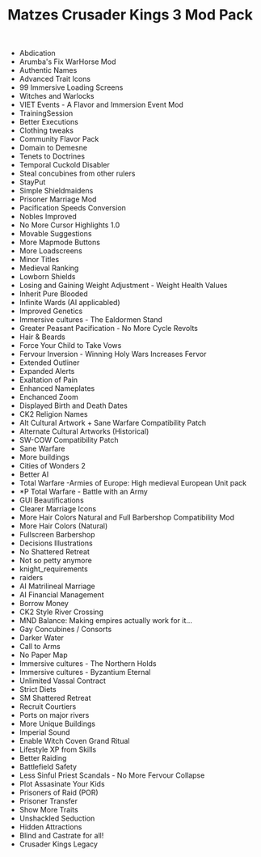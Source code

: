 <h1>Matzes Crusader Kings 3 Mod Pack</h1>
<br>
<ul>
<li>Abdication</li>
<li>Arumba's Fix WarHorse Mod</li>
<li>Authentic Names</li>
<li>Advanced Trait Icons</li>
<li>99 Immersive Loading Screens</li>
<li>Witches and Warlocks</li>
<li>VIET Events - A Flavor and Immersion Event Mod</li>
<li>TrainingSession</li>
<li>Better Executions</li>
<li>Clothing tweaks</li>
<li>Community Flavor Pack</li>
<li>Domain to Demesne</li>
<li>Tenets to Doctrines</li>
<li>Temporal Cuckold Disabler</li>
<li>Steal concubines from other rulers</li>
<li>StayPut</li>
<li>Simple Shieldmaidens</li>
<li>Prisoner Marriage Mod</li>
<li>Pacification Speeds Conversion</li>
<li>Nobles Improved</li>
<li>No More Cursor Highlights 1.0</li>
<li>Movable Suggestions</li>
<li>More Mapmode Buttons</li>
<li>More Loadscreens</li>
<li>Minor Titles</li>
<li>Medieval Ranking</li>
<li>Lowborn Shields</li>
<li>Losing and Gaining Weight Adjustment - Weight Health Values</li>
<li>Inherit Pure Blooded</li>
<li>Infinite Wards (AI applicabled)</li>
<li>Improved Genetics</li>
<li>Immersive cultures - The Ealdormen Stand</li>
<li>Greater Peasant Pacification - No More Cycle Revolts</li>
<li>Hair & Beards</li>
<li>Force Your Child to Take Vows</li>
<li>Fervour Inversion - Winning Holy Wars Increases Fervor</li>
<li>Extended Outliner</li>
<li>Expanded Alerts</li>
<li>Exaltation of Pain</li>
<li>Enhanced Nameplates</li>
<li>Enchanced Zoom</li>
<li>Displayed Birth and Death Dates</li>
<li>CK2 Religion Names</li>
<li>Alt Cultural Artwork + Sane Warfare Compatibility Patch</li>
<li>Alternate Cultural Artworks (Historical)</li>
<li>SW-COW Compatibility Patch</li>
<li>Sane Warfare</li>
<li>More buildings</li>
<li>Cities of Wonders 2</li>
<li>Better AI</li>
<li>Total Warfare -Armies of Europe: High medieval European Unit pack</li>
<li>*P Total Warfare - Battle with an Army</li>
<li>GUI Beautifications</li>
<li>Clearer Marriage Icons</li>
<li>More Hair Colors Natural and Full Barbershop Compatibility Mod</li>
<li>More Hair Colors (Natural)</li>
<li>Fullscreen Barbershop</li>
<li>Decisions Illustrations</li>
<li>No Shattered Retreat</li>
<li>Not so petty anymore</li>
<li>knight_requirements</li>
<li>raiders</li>
<li>AI Matrilineal Marriage</li>
<li>AI Financial Management</li>
<li>Borrow Money</li>
<li>CK2 Style River Crossing</li>
<li>MND Balance: Making empires actually work for it...</li>
<li>Gay Concubines / Consorts</li>
<li>Darker Water</li>
<li>Call to Arms</li>
<li>No Paper Map</li>
<li>Immersive cultures - The Northern Holds</li>
<li>Immersive cultures - Byzantium Eternal</li>
<li>Unlimited Vassal Contract</li>
<li>Strict Diets</li>
<li>SM Shattered Retreat</li>
<li>Recruit Courtiers</li>
<li>Ports on major rivers</li>
<li>More Unique Buildings</li>
<li>Imperial Sound</li>
<li>Enable Witch Coven Grand Ritual</li>
<li>Lifestyle XP from Skills</li>
<li>Better Raiding</li>
<li>Battlefield Safety</li>
<li>Less Sinful Priest Scandals - No More Fervour Collapse</li>
<li>Plot Assasinate Your Kids</li>
<li>Prisoners of Raid (POR)</li>
<li>Prisoner Transfer</li>
<li>Show More Traits</li>
<li>Unshackled Seduction</li>
<li>Hidden Attractions</li>
<li>Blind and Castrate for all!</li>
<li>Crusader Kings Legacy</li>
<ul>
